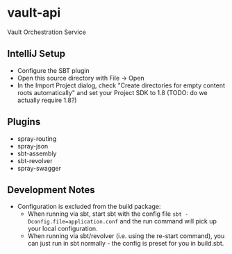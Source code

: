# vault-api
Vault Orchestration Service

## IntelliJ Setup
* Configure the SBT plugin
* Open this source directory with File -> Open
* In the Import Project dialog, check "Create directories for empty content roots automatically" and set your Project SDK to 1.8 (TODO: do we actually require 1.8?)

## Plugins
* spray-routing
* spray-json
* sbt-assembly
* sbt-revolver
* spray-swagger

## Development Notes
* Configuration is excluded from the build package:
    - When running via sbt, start sbt with the config file ```sbt -Dconfig.file=application.conf``` and the run command will pick up your local configuration.
    - When running via sbt/revolver (i.e. using the re-start command), you can just run in sbt normally - the config is preset for you in build.sbt.
